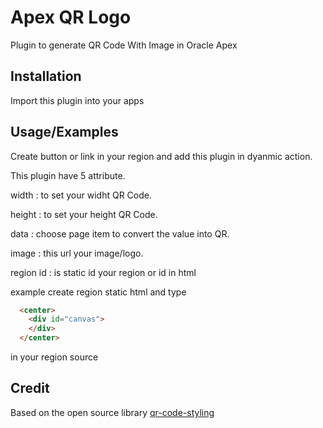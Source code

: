 
# Apex QR Logo

Plugin to generate QR Code With Image in Oracle Apex


## Installation

Import this plugin into your apps

    
## Usage/Examples

Create button or link in your region and add this plugin in dyanmic action.

This plugin have 5 attribute.

width  : to set your widht QR Code.

height : to set your height QR Code.

data : choose page item to convert the value into QR.

image : this url your image/logo.

region id : is static id your region or id in html

example create region static html and type
```html
  <center>
    <div id="canvas">
    </div>
  </center>
```

in your region source





## Credit

Based on the open source library [qr-code-styling](https://github.com/kozakdenys/qr-code-styling)

